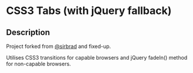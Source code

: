 CSS3 Tabs (with jQuery fallback)
================================

Description
-----------

Project forked from [@sirbrad](http://github.com/sirbrad) and fixed-up.

Utilises CSS3 transitions for capable browsers and jQuery fadeIn() method for non-capable browsers.